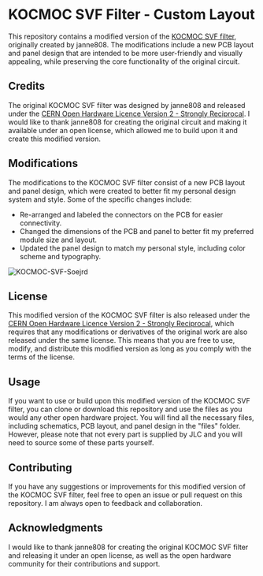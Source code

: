 # KOCMOC SVF Filter - Custom Layout

This repository contains a modified version of the [KOCMOC SVF filter](https://github.com/janne808/Kocmoc-Eurorack), originally created by janne808.
The modifications include a new PCB layout and panel design that are intended to be more user-friendly and visually appealing, while preserving the core functionality of the original circuit.

## Credits

The original KOCMOC SVF filter was designed by janne808 and released under the [CERN Open Hardware Licence Version 2 - Strongly Reciprocal](https://ohwr.org/cernohl). I would like to thank janne808 for creating the original circuit and making it available under an open license, which allowed me to build upon it and create this modified version.

## Modifications

The modifications to the KOCMOC SVF filter consist of a new PCB layout and panel design, which were created to better fit my personal design system and style. Some of the specific changes include:

- Re-arranged and labeled the connectors on the PCB for easier connectivity.
- Changed the dimensions of the PCB and panel to better fit my preferred module size and layout.
- Updated the panel design to match my personal style, including color scheme and typography.

![KOCMOC-SVF-Soejrd](https://user-images.githubusercontent.com/34421739/227522390-2ce958e3-542a-442b-aa27-4c31685ccd3d.png)

## License

This modified version of the KOCMOC SVF filter is also released under the [CERN Open Hardware Licence Version 2 - Strongly Reciprocal](https://ohwr.org/cernohl), which requires that any modifications or derivatives of the original work are also released under the same license. This means that you are free to use, modify, and distribute this modified version as long as you comply with the terms of the license.

## Usage

If you want to use or build upon this modified version of the KOCMOC SVF filter, you can clone or download this repository and use the files as you would any other open hardware project. You will find all the necessary files, including schematics, PCB layout, and panel design in the "files" folder. However, please note that not every part is supplied by JLC and you will need to source some of these parts yourself.


## Contributing

If you have any suggestions or improvements for this modified version of the KOCMOC SVF filter, feel free to open an issue or pull request on this repository. I am always open to feedback and collaboration.

## Acknowledgments

I would like to thank janne808 for creating the original KOCMOC SVF filter and releasing it under an open license, as well as the open hardware community for their contributions and support.
